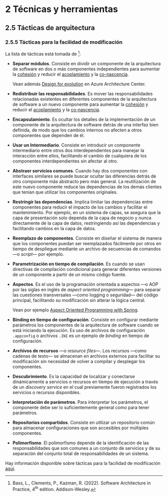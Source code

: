 # 2 Técnicas y herramientas

## 2.5 Tácticas de arquitectura

### 2.5.5 Tácticas para la facilidad de modificación

La lista de tácticas está tomada de [^1]:

[^1]: Bass, L., Clements, P., Kazman, R. (2022). Software Architecture in
    Practice, 4<sup>th</sup> edition. Addison-Wesley.

* **Separar módulos**. Consiste en dividir un componente de la arquitectura de
  software en dos o más componentes independientes para aumentar la
  [cohesión](/4_Conceptos/4_Cohesion.md) y reducir el
  [acoplamiento](/4_Conceptos/4_Acoplamiento.md) y la
  [co-nascencia](/4_Conceptos/4_Connascence.md).

  Vean además [Design for
  evolution](https://learn.microsoft.com/en-us/azure/architecture/guide/design-principles/design-for-evolution)
  en Azure Architecture Center.

* **Redistribuir las responsabilidades**. Es mover las responsabilidades
  relacionadas existentes en diferentes componentes de la arquitectura de
  software a un nuevo componente para aumentar la
  [cohesión](/4_Conceptos/4_Cohesion.md) y reducir el
  [acoplamiento](/4_Conceptos/4_Acoplamiento.md) y la
  [co-nascencia](/4_Conceptos/4_Connascence.md).

* **Encapsulamiento**. Es ocultar los detalles de la implementación de un
  componente de la arquitectura de software detrás de una interfaz bien
  definida, de modo que los cambios internos no afecten a otros componentes que
  dependen de él.

* **Usar un Intermediario**. Consiste en introducir un componente intermediario
  entre otros dos interdependientes para manejar la interacción entre ellos,
  facilitando el cambio de cualquiera de los componentes interdependientes sin
  afectar al otro.

* **Abstraer servicios comunes**. Cuando hay dos componentes con interfaces
  similares se puede buscar ocultar las diferencias detrás de otro componente más
  abstracto pero más general. La reutilización de este nuevo componente reduce
  las dependencias de los demás clientes que tenían que utilizar los componentes
  originales.

* **Restringir las dependencias**. Implica limitar las dependencias entre
  componentes para reducir el impacto de los cambios y facilitar el
  mantenimiento. Por ejemplo, en un sistema de capas, se asegura que la capa de
  presentación solo dependa de la capa de negocio y nunca directamente de la
  capa de datos, restringiendo así las dependencias y facilitando cambios en la
  capa de datos.

* **Reemplazo de componentes**. Consiste en diseñar el sistema de manera que los
  componentes puedan ser reemplazados fácilmente por otros en tiempo de
  despliegue mediante un archivo de secuencias de comandos —o *script*— por
  ejemplo.

* **Parametrización en tiempo de compilación**. Es cuando se usan directivas de
  compilación condicional para generar diferentes versiones de un componente a
  partir de un mismo código fuente.

* **Aspectos**. Es el uso de la programación orientada a aspectos —o AOP por las
  siglas en inglés de  *aspect oriented programming*— para separar las
  cuestiones transversales —como logging o seguridad— del código principal,
  facilitando su modificación sin alterar la lógica central.

  Vean por ejemplo [Aspect Oriented Programming with
  Spring](https://docs.spring.io/spring-framework/reference/core/aop.html).

* **Binding en tiempo de configuración**. Consiste en configurar mediante parámetros
  los componentes de la arquitectura de software cuando se está iniciando la
  ejecución. Es uso de archivos de configuración `.appconfig` o archivos `.INI`
  es un ejemplo de *binding* en tiempo de configuración.

* **Archivos de recursos** —o *resource files*—. Los recursos —como cadenas de
  texto— se almacenan en archivos externos para facilitar su modificación sin
  necesidad de volver a compilar y desplegar los componentes.

* **Descubrimiento**. Es la capacidad de localizar y conectarse dinámicamente a
  servicios o recursos en tiempo de ejecución a través de un *discovery service*
  en el cual previamente fueron registrados los servicios o recursos
  disponibles.

* **Interpretación de parámetros**. Para interpretar los parámetros, el
  componente debe ser lo suficientemente general como para tener parámetros.

* **Repositorios compartidos**. Consiste en utilizar un repositorio común para
  almacenar configuraciones que son accesibles por múltiples componentes.

* **Polimorfismo**. El polimorfismo depende de la identificación de las
  responsabilidades que son comunes a un conjunto de servicios y de su
  separación del conjunto total de responsabilidades de un sistema.

Hay información disponible sobre tácticas para la facilidad de modificación
[aquí](https://insights.sei.cmu.edu/documents/778/2007_005_001_14858.pdf).